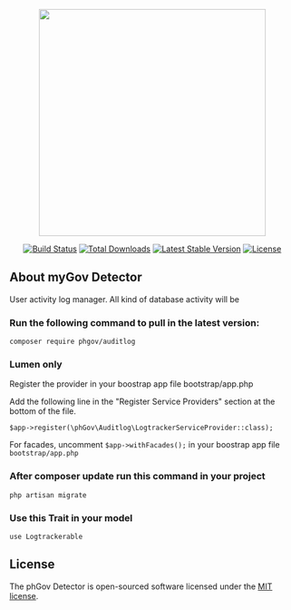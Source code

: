 <p align="center"><a href="https://laravel.com" target="_blank"><img src="https://raw.githubusercontent.com/laravel/art/master/logo-lockup/5%20SVG/2%20CMYK/1%20Full%20Color/laravel-logolockup-cmyk-red.svg" width="400"></a></p>

<p align="center">
<a href="https://travis-ci.org/laravel/framework"><img src="https://travis-ci.org/laravel/framework.svg" alt="Build Status"></a>
<a href="https://packagist.org/packages/laravel/framework"><img src="https://img.shields.io/packagist/dt/laravel/framework" alt="Total Downloads"></a>
<a href="https://packagist.org/packages/laravel/framework"><img src="https://img.shields.io/packagist/v/laravel/framework" alt="Latest Stable Version"></a>
<a href="https://packagist.org/packages/laravel/framework"><img src="https://img.shields.io/packagist/l/laravel/framework" alt="License"></a>
</p>

## About myGov Detector

User activity log manager. All kind of database activity will be 

### Run the following command to pull in the latest version:

```
composer require phgov/auditlog
```

### Lumen only

Register the provider in your boostrap app file bootstrap/app.php

Add the following line in the "Register Service Providers" section at the bottom of the file.

```
$app->register(\phGov\Auditlog\LogtrackerServiceProvider::class);
```

For facades, uncomment ```$app->withFacades();``` in your boostrap app file ```bootstrap/app.php```

### After composer update run this command in your project

```
php artisan migrate
```

### Use this Trait in your model

```
use Logtrackerable
```

## License

The phGov Detector is open-sourced software licensed under the [MIT license](https://opensource.org/licenses/MIT).
